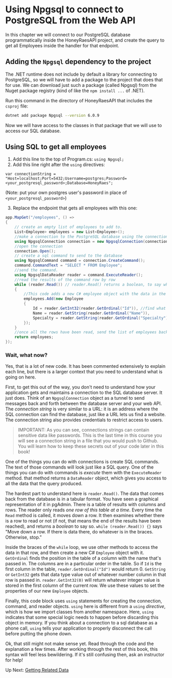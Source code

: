 # Using Npgsql to connect to PostgreSQL from the Web API
In this chapter we will connect to our PostgreSQL database programmatically inside the HoneyRaesAPI project, and create the query to get all Employees inside the handler for that endpoint.

## Adding the `Npgsql` dependency to the project
The .NET runtime does not include by default a library for connecting to PostgreSQL, so we will have to add a package to the project that does that for use. We can download just such a package (called Npgsql) from the Nuget package registry (kind of like the `npm install ...` of .NET). 

Run this command in the directory of HoneyRaesAPI that includes the `csproj` file:
``` bash
dotnet add package Npgsql --version 6.0.9
```
Now we will have access to the classes in that package that we will use to access our SQL database. 

## Using SQL to get all employees

1. Add this line to the top of Program.cs: `using Npgsql;`
1. Add this line right after the `using` directives: 
```
var connectionString = "Host=localhost;Port=5432;Username=postgres;Password=<your_postgresql_password>;Database=HoneyRaes";
``` 
(Note: put your own postgres user's password in place of `<your_postgresql_password>`)

3. Replace the endpoint that gets all employees with this one:
``` csharp
app.MapGet("/employees", () =>
{
    // create an empty list of employees to add to. 
    List<Employee> employees = new List<Employee>();
    //make a connection to the PostgreSQL database using the connection string
    using NpgsqlConnection connection = new NpgsqlConnection(connectionString);
    //open the connection
    connection.Open();
    // create a sql command to send to the database
    using NpgsqlCommand command = connection.CreateCommand();
    command.CommandText = "SELECT * FROM Employee";
    //send the command. 
    using NpgsqlDataReader reader = command.ExecuteReader();
    //read the results of the command row by row
    while (reader.Read()) // reader.Read() returns a boolean, to say whether there is a row or not, it also advances down to that row if it's there. 
    {
        //This code adds a new C# employee object with the data in the current row of the data reader 
        employees.Add(new Employee
        {
            Id = reader.GetInt32(reader.GetOrdinal("Id")), //find what position the Id column is in, then get the integer stored at that position
            Name = reader.GetString(reader.GetOrdinal("Name")),
            Specialty = reader.GetString(reader.GetOrdinal("Specialty"))
        });
    }
    //once all the rows have been read, send the list of employees back to the client as JSON
    return employees;
});
```

### Wait, what now?
Yes, that is a lot of new code. It has been commented extensively to explain each line, but there is a larger context that you need to understand what is going on here. 

First, to get this out of the way, you don't need to understand how your application gets and maintains a connection to the SQL database server. It just does. Think of an `NpgsqlConnection` object as a tunnel to send messages back and forth between the database server and your web API. The _connection string_ is very similar to a URL: it is an address where the SQL connection can find the database, just like a URL lets us find a website. The connection string also provides credentials to restrict access to users. 

> IMPORTANT: As you can see, connections strings can contain sensitive data like passwords. This is the last time in this course you will see a connection string in a file that you would push to Github. You will learn how to keep these secrets out of your code later in this book! 

One of the things you can do with connections is create SQL commands. The text of those commands will look just like a SQL query. One of the things you can do with commands is _execute_ them with the `ExecuteReader` method. that method returns a `DataReader` object, which gives you access to all the data that the query produced. 

The hardest part to understand here is `reader.Read()`. The data that comes back from the database is in a tabular format. You have seen a graphical representation of it in pgAdmin. There is a table of results with columns and rows. The reader only reads _one row of this table at a time_. Every time the `Read` method is called, it moves down a row. It then examines whether there is a row to read or not (if not, that means the end of the results have been reached), and returns a _boolean_ to say so. `while (reader.Read()) {}` says "Move down a row. If there is data there, do whatever is in the braces. Otherwise, stop."

Inside the braces of the `while` loop, we use other methods to access the data in that row, and then create a new C# `Employee` object with it. `GetOrdinal` finds the position in the table of a column with the name that's passed in. The columns are in a particular order in the table. So if `Id` is the first column in the table, `reader.GetOrdinal("Id")` would return 0. `GetString` or `GetInt32` gets that data type value out of whatever number column in that row is passed in. `reader.GetInt32(0)` will return whatever integer value is stored in the first column of the current row. We use these values to set the properties of our new `Employee` objects.

Finally, this code block uses `using` statements for creating the connection, command, and reader objects. `using` here is different from a `using` _directive_, which is how we import classes from another namespace. Here, `using` indicates that some special logic needs to happen before discarding this object in memory. If you think about a connection to a sql database as a phone call, `using` tells your application to properly disconnect the call before putting the phone down.  

Ok, that still might not make sense yet. Read through the code and the explanation a few times. After working through the rest of this book, this syntax will feel less bewildering. If it's still confusing then, ask an instructor for help!

Up Next: [Getting Related Data](./honey-raes-related-data.md)